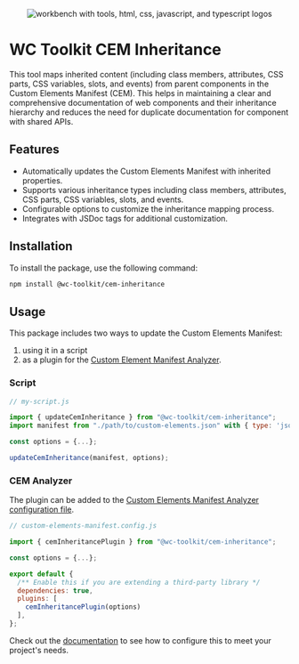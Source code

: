 <div align="center">
  
![workbench with tools, html, css, javascript, and typescript logos](https://raw.githubusercontent.com/wc-toolkit/cem-inheritance/refs/heads/main/assets/wc-toolkit_ts.png)

</div>

# WC Toolkit CEM Inheritance

This tool maps inherited content (including class members, attributes, CSS parts, CSS variables, slots, and events) from parent components in the Custom Elements Manifest (CEM). 
This helps in maintaining a clear and comprehensive documentation of web components and their inheritance hierarchy and reduces the need for duplicate documentation for component with shared APIs.

## Features

- Automatically updates the Custom Elements Manifest with inherited properties.
- Supports various inheritance types including class members, attributes, CSS parts, CSS variables, slots, and events.
- Configurable options to customize the inheritance mapping process.
- Integrates with JSDoc tags for additional customization.

## Installation

To install the package, use the following command:

```bash
npm install @wc-toolkit/cem-inheritance
```

## Usage

This package includes two ways to update the Custom Elements Manifest:

1. using it in a script
2. as a plugin for the [Custom Element Manifest Analyzer](https://custom-elements-manifest.open-wc.org/).

### Script

```js
// my-script.js

import { updateCemInheritance } from "@wc-toolkit/cem-inheritance";
import manifest from "./path/to/custom-elements.json" with { type: 'json' };

const options = {...};

updateCemInheritance(manifest, options);
```

### CEM Analyzer

The plugin can be added to the [Custom Elements Manifest Analyzer configuration file](https://custom-elements-manifest.open-wc.org/analyzer/config/#config-file).

```js
// custom-elements-manifest.config.js

import { cemInheritancePlugin } from "@wc-toolkit/cem-inheritance";

const options = {...};

export default {
  /** Enable this if you are extending a third-party library */
  dependencies: true,
  plugins: [
    cemInheritancePlugin(options)
  ],
};
```

Check out the [documentation]() to see how to configure this to meet your project's needs.